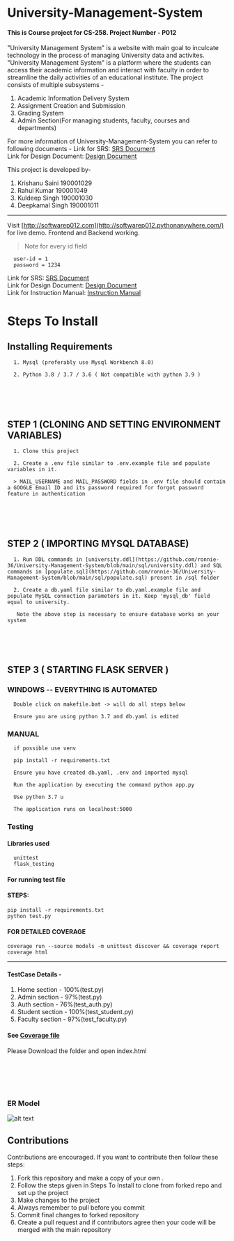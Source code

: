 # University-Management-System
#### This is Course project for CS-258. Project Number - P012 
"University Management System" is a website with main goal to inculcate technology in the process of managing University data and activites. "University Management System" is a platform where the students can access their academic information and interact with faculty in order to streamline the daily activities of an educational institute.
The project consists of multiple subsystems -
1. Academic Information Delivery System
2. Assignment Creation and Submission
3. Grading System
4. Admin Section(For managing students, faculty, courses and departments)

For more information of University-Management-System you can refer to following documents -
Link for SRS: [SRS Document](https://github.com/ronnie-36/University-Management-System/blob/main/documents/SRS-P012_University_Manager_190001011_190001029_190001030_190001049.pdf)  
Link for Design Document: [Design Document](https://github.com/ronnie-36/University-Management-System/blob/main/documents/DesignDoc-P012_University_Manager_190001011_190001029_190001030_190001049.pdf)

This project is developed by-
1. Krishanu Saini 190001029 <br>
2. Rahul Kumar 190001049 <br>
3. Kuldeep Singh 190001030  <br>
4. Deepkamal Singh 190001011    
<hr>

Visit [http://softwarep012.com](http://softwarep012.pythonanywhere.com/) for live demo. Frontend and Backend working.  

> Note for every id field

      user-id = 1
      password = 1234
      
Link for SRS: [SRS Document](https://github.com/ronnie-36/University-Management-System/blob/main/documents/SRS-P012_University_Manager_190001011_190001029_190001030_190001049.pdf)  
Link for Design Document: [Design Document](https://github.com/ronnie-36/University-Management-System/blob/main/documents/DesignDoc-P012_University_Manager_190001011_190001029_190001030_190001049.pdf)  
Link for Instruction Manual: [Instruction Manual](https://github.com/ronnie-36/University-Management-System/blob/main/documents/Instruction-manual-P012_190001011_190001029_190001030_190001049.pdf)

# Steps To Install 

## Installing Requirements  
      1. Mysql (preferably use Mysql Workbench 8.0)  
      
      2. Python 3.8 / 3.7 / 3.6 ( Not compatible with python 3.9 )  
 <br ><br ><br > 

## STEP 1  (CLONING AND SETTING ENVIRONMENT VARIABLES)
      1. Clone this project 
      
      2. Create a .env file similar to .env.example file and populate variables in it.

      > MAIL_USERNAME and MAIL_PASSWORD fields in .env file should contain a GOOGLE Email ID and its password required for forgot password feature in authentication    
<br ><br ><br >
  
## STEP 2 ( IMPORTING MYSQL DATABASE)
      1. Run DDL commands in [university.ddl](https://github.com/ronnie-36/University-Management-System/blob/main/sql/university.ddl) and SQL commands in [populate.sql](https://github.com/ronnie-36/University-Management-System/blob/main/sql/populate.sql) present in /sql folder  
      
      2. Create a db.yaml file similar to db.yaml.example file and populate MySQL connection parameters in it. Keep 'mysql_db' field equal to university.
      
       Note the above step is necessary to ensure database works on your system 
<br ><br ><br >

## STEP 3  ( STARTING FLASK SERVER )  
### WINDOWS -- EVERYTHING IS AUTOMATED  

      Double click on makefile.bat -> will do all steps below  
        
      Ensure you are using python 3.7 and db.yaml is edited


### MANUAL  

      if possible use venv

      pip install -r requirements.txt

      Ensure you have created db.yaml, .env and imported mysql 

      Run the application by executing the command python app.py

      Use python 3.7 u

      The application runs on localhost:5000
      
### Testing  

#### Libraries used 
  
      unittest
      flask_testing
      
#### For running test file  
#### STEPS: 

    pip install -r requirements.txt
    python test.py

#### FOR DETAILED COVERAGE

    coverage run --source models -m unittest discover && coverage report
    coverage html

----

#### TestCase Details - 
1. Home section - 100%(test.py)
2. Admin section - 97%(test.py)
3. Auth section - 76%(test_auth.py)
4. Student section - 100%(test_student.py)
5. Faculty section - 97%(test_faculty.py)

#### See [Coverage file](/htmlcov)  
Please Download the folder and open index.html
  
<br /><br />
----
### ER Model  
![alt text](https://github.com/ronnie-36/University-Management-System/blob/main/sql/ums_ER.jpg)
      
## Contributions
Contributions are encouraged. If you want to contribute then follow these steps:
1. Fork this repository and make a copy of your own .
2. Follow the steps given in Steps To Install to clone from forked repo and set up the project
3. Make changes to the project
4. Always remember to pull before you commit
5. Commit final changes to forked repository
6. Create a pull request and if contributors agree then your code will be merged with the main repository
